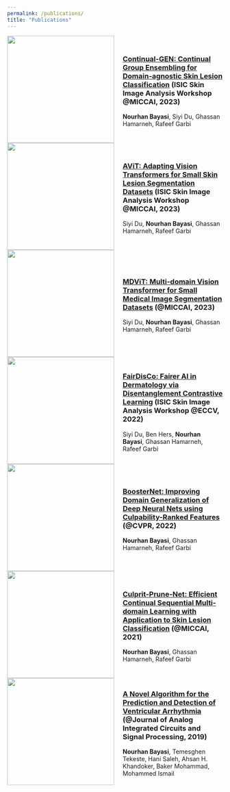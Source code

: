 ```yaml
---
permalink: /publications/
title: "Publications"
---
```


<div style="display: flex; align-items: center;">
    <img src="http://nourhanb.github.io/images/main_continual_gen.jpg" style="width: 250px; height: auto; margin-right: 20px;">
    <div>
        <h3><a href="https://workshop2023.isic-archive.com/paper_bayasi.pdf">Continual-GEN: Continual Group Ensembling for Domain-agnostic Skin Lesion Classification</a> (ISIC Skin Image Analysis Workshop @MICCAI, 2023)</h3>
        <p><strong>Nourhan Bayasi</strong>, Siyi Du, Ghassan Hamarneh, Rafeef Garbi</p>
    </div>
</div>

<div style="display: flex; align-items: center;">
    <img src="http://nourhanb.github.io/images/main_avit.jpg" style="width: 250px; height: auto; margin-right: 20px;">
    <div>
        <h3><a href="https://workshop2023.isic-archive.com/paper_du.pdf">AViT: Adapting Vision Transformers for Small Skin Lesion Segmentation Datasets</a> (ISIC Skin Image Analysis Workshop @MICCAI, 2023)</h3>
        <p>Siyi Du, <strong>Nourhan Bayasi</strong>,  Ghassan Hamarneh, Rafeef Garbi</p>
    </div>
</div>

<div style="display: flex; align-items: center;">
    <img src="http://nourhanb.github.io/images/main_mdvit.jpg" style="width: 250px; height: auto; margin-right: 20px;">
    <div>
        <h3><a href="https://arxiv.org/abs/2307.02100">MDViT: Multi-domain Vision Transformer for Small Medical Image Segmentation Datasets</a> (@MICCAI, 2023)</h3>
        <p>Siyi Du, <strong>Nourhan Bayasi</strong>,  Ghassan Hamarneh, Rafeef Garbi</p>
    </div>
</div>

<div style="display: flex; align-items: center;">
    <img src="http://nourhanb.github.io/images/main_fairdisco.jpg" style="width: 250px; height: auto; margin-right: 20px;">
    <div>
        <h3><a href="https://arxiv.org/abs/2208.10013">FairDisCo: Fairer AI in Dermatology via Disentanglement Contrastive Learning</a> (ISIC Skin Image Analysis Workshop @ECCV, 2022)</h3>
        <p>Siyi Du, Ben Hers, <strong>Nourhan Bayasi</strong>,  Ghassan Hamarneh, Rafeef Garbi</p>
    </div>
</div>


<div style="display: flex; align-items: center;">
    <img src="http://nourhanb.github.io/images/boosternet_overview.jpg" style="width: 250px; height: auto; margin-right: 20px;">
    <div>
        <h3><a href="https://openaccess.thecvf.com/content/CVPR2022/papers/Bayasi_BoosterNet_Improving_Domain_Generalization_of_Deep_Neural_Nets_Using_Culpability-Ranked_CVPR_2022_paper.pdf">BoosterNet: Improving Domain Generalization of Deep Neural Nets using Culpability-Ranked Features</a> (@CVPR, 2022)</h3>
        <p><strong>Nourhan Bayasi</strong>, Ghassan Hamarneh, Rafeef Garbi</p>
    </div>
</div>

<div style="display: flex; align-items: center;">
    <img src="http://nourhanb.github.io/images/mergeprune.PNG" style="width: 250px; height: auto; margin-right: 20px;">
    <div>
        <h3><a href="https://miccai2021.org/openaccess/paperlinks/2021/09/01/123-Paper1095.html">Culprit-Prune-Net: Efficient Continual Sequential Multi-domain Learning with Application to Skin Lesion Classification</a> (@MICCAI, 2021)</h3>
        <p><strong>Nourhan Bayasi</strong>, Ghassan Hamarneh, Rafeef Garbi</p>
    </div>
</div>


<div style="display: flex; align-items: center;">
    <img src="http://nourhanb.github.io/images/journal1.png" style="width: 250px; height: auto; margin-right: 20px;">
    <div>
        <h3><a href="https://link.springer.com/article/10.1007/s10470-019-01432-y">A Novel Algorithm for the Prediction and Detection of Ventricular Arrhythmia</a> (@Journal of Analog Integrated Circuits and Signal Processing, 2019)</h3>
        <p><strong>Nourhan Bayasi</strong>, Temesghen Tekeste, Hani Saleh, Ahsan H. Khandoker, Baker Mohammad, Mohammed Ismail</p>
    </div>
</div>

